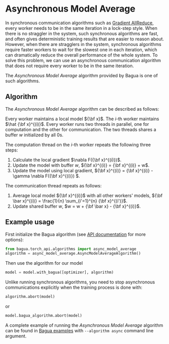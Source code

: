 # Asynchronous Model Average

In synchronous communication algorithms such as [Gradient AllReduce](./gradient-allreduce.md),
every worker needs to be in the same iteration in a lock-step style. When there is no straggler
in the system, such synchronous algorithms are fast, and often gives deterministic training results
that are easier to reason about. However, when there are stragglers in the system, synchronous algorithms
require faster workers to wait for the slowest one in each iteration, which can dramatically reduce
the overall performance of the whole system. To solve this problem, we can use an asynchronous communication 
algorithm that does not require every worker to be in the same iteration.

The *Asynchronous Model Average* algorithm provided by Bagua is one of such algorithms.

## Algorithm

The *Asynchronous Model Average* algorithm can be described as follows: 

Every worker maintains a local model ${\bf x}$. The $i$-th worker maintains $\hat {\bf x}^{(i)}$.
Every worker runs two threads in parallel, one for computation and the other for communication.
The two threads shares a buffer $w$ initialized by all $0$s.

The computation thread on the $i$-th worker repeats the following three steps:

1. Calculate the local gradient $\nabla F({\bf x}^{(i)})$.
2. Update the model with buffer $w$, ${\bf x}^{(i)} = {\bf x}^{(i)} + w$.
3. Update the model using local gradient, ${\bf x}^{(i)} = {\bf x}^{(i)} - \gamma \nabla F({\bf x}^{(i)}) $.

The communication thread repeats as follows:
1. Average local model ${\bf x}^{(i)}$ with all other workers' models,
 ${\bf \bar x}^{(i)} = \frac{1}{n} \sum_{i'=1}^{n} {\bf x}^{(i')}$.
2. Update shared buffer $w$, $w = w + {\bf \bar x} - {\bf x}^{(i)}$.

## Example usage

First initialize the Bagua algorithm (see [API documentation](https://bagua.readthedocs.io/en/latest/autoapi/bagua/torch_api/algorithms/async_model_average/index.html) for more options):

```python
from bagua.torch_api.algorithms import async_model_average
algorithm = async_model_average.AsyncModelAverageAlgorithm()
```

Then use the algorithm for our model

```python
model = model.with_bagua([optimizer], algorithm)
```

Unlike running synchronous algorithms, you need to stop asynchronous communications explicitly when the training process is done with:

```python
algorithm.abort(model)
```
or
```python
model.bagua_algorithm.abort(model)
```

A complete example of running the *Asynchronous Model Average* algorithm can be found in [Bagua examples](https://github.com/BaguaSys/examples/blob/main/benchmark/synthetic_benchmark.py)
with `--algorithm async` command line argument.

